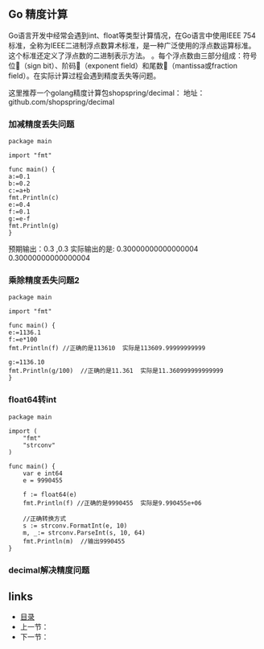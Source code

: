 
## Go 精度计算
Go语言开发中经常会遇到int、float等类型计算情况，在Go语言中使用IEEE 754标准，全称为IEEE二进制浮点数算术标准，是一种广泛使用的浮点数运算标准。这个标准还定义了浮点数的二进制表示方法。
。每个浮点数由三部分组成：符号位（sign bit）、阶码（exponent field）和尾数（mantissa或fraction field）。在实际计算过程会遇到精度丢失等问题。

这里推荐一个golang精度计算包shopspring/decimal：
地址：github.com/shopspring/decimal

### 加减精度丢失问题

````
package main

import "fmt"

func main() {
a:=0.1
b:=0.2
c:=a+b
fmt.Println(c)
e:=0.4
f:=0.1
g:=e-f
fmt.Println(g)
}

````
预期输出：0.3 ,0.3 实际输出的是:
0.30000000000000004
0.30000000000000004

### 乘除精度丢失问题2
````
package main

import "fmt"

func main() {
e:=1136.1
f:=e*100
fmt.Println(f) //正确的是113610  实际是113609.99999999999

g:=1136.10
fmt.Println(g/100)  //正确的是11.361  实际是11.360999999999999
}
````
### float64转int

````
package main

import (
	"fmt"
	"strconv"
)

func main() {
	var e int64
	e = 9990455
	
	f := float64(e)
	fmt.Println(f) //正确的是9990455  实际是9.990455e+06

	//正确转换方式
	s := strconv.FormatInt(e, 10)
	m, _:= strconv.ParseInt(s, 10, 64)
	fmt.Println(m)  //输出9990455
}

````
### decimal解决精度问题






## links

- [目录](/zh/preface.md)
- 上一节：
- 下一节：

